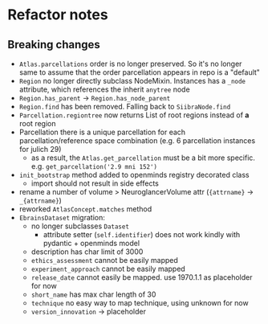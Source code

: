 # Refactor notes

## Breaking changes

- `Atlas.parcellations` order is no longer preserved. So it's no longer same to assume that the order parcellation appears in repo is a "default"
- `Region` no longer directly subclass NodeMixin. Instances has a `_node` attribute, which references the inherit `anytree` node
- `Region.has_parent` -> `Region.has_node_parent`
- `Region.find` has been removed. Falling back to `SiibraNode.find`
- `Parcellation.regiontree` now returns List of root regions instead of **a** root region
- Parcellation there is a unique parcellation for each parcellation/reference space combination (e.g. 6 parcellation instances for julich 29)
    - as a result, the `Atlas.get_parcellation` must be a bit more specific. e.g. `get_parcellation('2.9 mni 152')`
- `init_bootstrap` method added to openminds registry decorated class
    - import should not result in side effects
- rename a number of volume > NeuroglancerVolume attr (`{attrname}` -> `_{attrname}`)
- reworked `AtlasConcept.matches` method
- `EbrainsDataset` migration:
    - no longer subclasses `Dataset`
        - attribute setter (`self.identifier`) does not work kindly with pydantic + openminds model
    - description has char limit of 3000
    - `ethics_assessment` cannot be easily mapped
    - `experiment_approach` cannot be easily mapped
    - `release_date` cannot easily be mapped. use 1970.1.1 as placeholder for now
    - `short_name` has max char length of 30
    - `technique` no easy way to map technique, using unknown for now
    - `version_innovation` -> placeholder